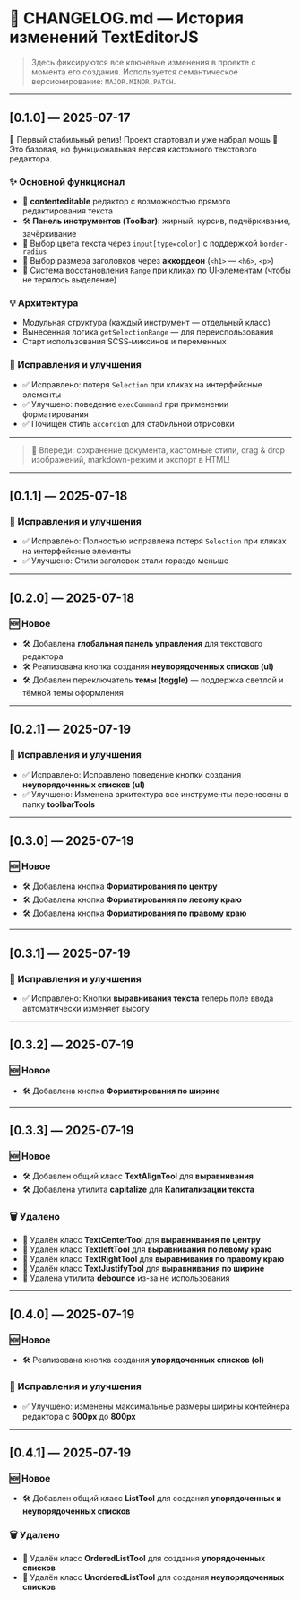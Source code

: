 # 📒 CHANGELOG.md — История изменений TextEditorJS

> Здесь фиксируются все ключевые изменения в проекте с момента его создания. Используется семантическое версионирование: `MAJOR.MINOR.PATCH`.

---

## [0.1.0] — 2025-07-17

🎉 Первый стабильный релиз! Проект стартовал и уже набрал мощь 💪  
Это базовая, но функциональная версия кастомного текстового редактора.

### ✨ Основной функционал

- 🎨 **contenteditable** редактор с возможностью прямого редактирования текста
- 🛠️ **Панель инструментов (Toolbar)**: жирный, курсив, подчёркивание, зачёркивание
- 🎯 Выбор цвета текста через `input[type=color]` с поддержкой `border-radius`
- 📏 Выбор размера заголовков через **аккордеон** (`<h1>` — `<h6>`, `<p>`)
- 🔄 Система восстановления `Range` при кликах по UI‑элементам (чтобы не терялось выделение)

### 💡 Архитектура

- Модульная структура (каждый инструмент — отдельный класс)
- Вынесенная логика `getSelectionRange` — для переиспользования
- Старт использования SCSS‑миксинов и переменных

### 🐞 Исправления и улучшения

- ✅ Исправлено: потеря `Selection` при кликах на интерфейсные элементы
- ✅ Улучшено: поведение `execCommand` при применении форматирования
- ✅ Почищен стиль `accordion` для стабильной отрисовки

---

> 🚀 Впереди: сохранение документа, кастомные стили, drag & drop изображений, markdown-режим и экспорт в HTML!

---

## [0.1.1] — 2025-07-18

### 🐞 Исправления и улучшения

- ✅ Исправлено: Полностью исправлена потеря `Selection` при кликах на интерфейсные элементы
- ✅ Улучшено: Стили заголовок стали гораздо меньше

---

## [0.2.0] — 2025-07-18

### 🆕 Новое

- 🛠️ Добавлена **глобальная панель управления** для текстового редактора
- 🛠️ Реализована кнопка создания **неупорядоченных списков (ul)**
- 🛠️ Добавлен переключатель **темы (toggle)** — поддержка светлой и тёмной темы оформления

---

## [0.2.1] — 2025-07-19

### 🐞 Исправления и улучшения

- ✅ Исправлено: Исправлено поведение кнопки создания **неупорядоченных списков (ul)**
- ✅ Улучшено: Изменена архитектура все инструменты перенесены в папку **toolbarTools**

---

## [0.3.0] — 2025-07-19

### 🆕 Новое

- 🛠️ Добавлена кнопка **Форматирования по центру**
- 🛠️ Добавлена кнопка **Форматирования по левому краю**
- 🛠️ Добавлена кнопка **Форматирования по правому краю**

---

## [0.3.1] — 2025-07-19

### 🐞 Исправления и улучшения

- ✅ Исправлено: Кнопки **выравнивания текста** теперь поле ввода автоматически изменяет высоту

---

## [0.3.2] — 2025-07-19

### 🆕 Новое

- 🛠️ Добавлена кнопка **Форматирования по ширине**

---

## [0.3.3] — 2025-07-19

### 🆕 Новое

- 🛠️ Добавлен общий класс **TextAlignTool** для **выравнивания**
- 🛠️ Добавлена утилита **capitalize** для **Капитализации текста**

### 🗑️ Удалено

- 🧹 Удалён класс **TextCenterTool** для **выравнивания по центру**
- 🧹 Удалён класс **TextleftTool** для **выравнивания по левому краю**
- 🧹 Удалён класс **TextRightTool** для **выравнивания по правому краю**
- 🧹 Удалён класс **TextJustifyTool** для **выравнивания по ширине**
- 🧹 Удалена утилита **debounce** из-за не использования

---

## [0.4.0] — 2025-07-19

### 🆕 Новое

- 🛠️ Реализована кнопка создания **упорядоченных списков (ol)**

### 🐞 Исправления и улучшения

- ✅ Улучшено: изменены максимальные размеры ширины контейнера редактора с **600px** до **800px**

---

## [0.4.1] — 2025-07-19

### 🆕 Новое

- 🛠️ Добавлен общий класс **ListTool** для создания **упорядоченных и неупорядоченных списков**

### 🗑️ Удалено

- 🧹 Удалён класс **OrderedListTool** для создания **упорядоченных списков**
- 🧹 Удалён класс **UnorderedListTool** для создания **неупорядоченных списков**
